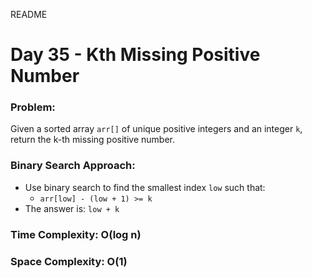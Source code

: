 README
# Day 35 - Kth Missing Positive Number

### Problem:
Given a sorted array `arr[]` of unique positive integers and an integer `k`, return the k-th missing positive number.

### Binary Search Approach:
- Use binary search to find the smallest index `low` such that:
  - `arr[low] - (low + 1) >= k`
- The answer is: `low + k`

### Time Complexity: O(log n)  
### Space Complexity: O(1)